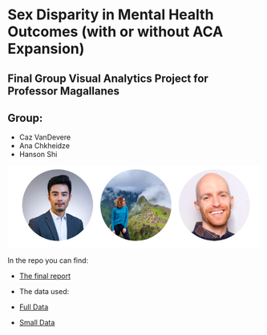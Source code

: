 # Sex Disparity in Mental Health Outcomes (with or without ACA Expansion)
## Final Group Visual Analytics Project for Professor Magallanes

## Group:

* Caz VanDevere
* Ana Chkheidze
* Hanson Shi


<img src="https://github.com/cazvan/599B_Final/blob/master/Team%20Photo.png">


In the repo you can find:
* <a
href="https://github.com/cazvan/599B_Final/blob/master/index.Rmd">The final report <a/>

* The data used: 
* <a
href="https://github.com/cazvan/599B_Final/blob/master/brfss.csv"> Full Data <a/>
* <a
href="https://github.com/cazvan/599B_Final/blob/master/brfss2.csv"> Small Data <a/>
